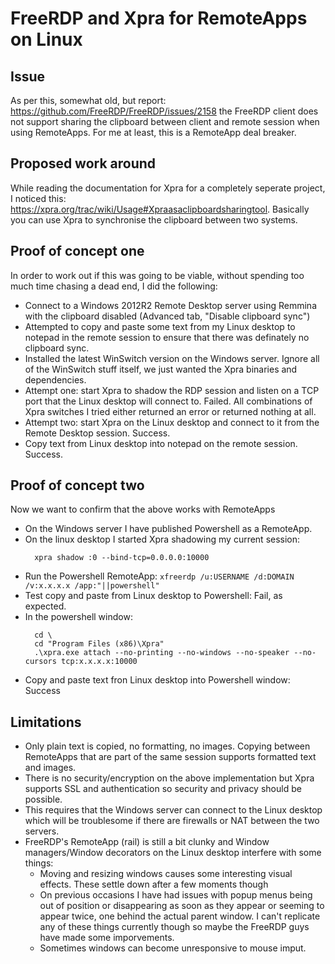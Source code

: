 # FreeRDP and Xpra for RemoteApps on Linux
## Issue
As per this, somewhat old, but report:
https://github.com/FreeRDP/FreeRDP/issues/2158 the FreeRDP client does not
support sharing the clipboard between client and remote session when using
RemoteApps.  For me at least, this is a RemoteApp deal breaker.

## Proposed work around
While reading the documentation for Xpra for a completely seperate project, I
noticed this: https://xpra.org/trac/wiki/Usage#Xpraasaclipboardsharingtool.
Basically you can use Xpra to synchronise the clipboard between two systems.

## Proof of concept one
In order to work out if this was going to be viable, without spending too much
time chasing a dead end, I did the following:

* Connect to a Windows 2012R2 Remote Desktop server using Remmina with the
  clipboard disabled (Advanced tab, "Disable clipboard sync")
* Attempted to copy and paste some text from my Linux desktop to notepad in the
  remote session to ensure that there was definately no clipboard sync.
* Installed the latest WinSwitch version on the Windows server.  Ignore all of
  the WinSwitch stuff itself, we just wanted the Xpra binaries and dependencies.
* Attempt one: start Xpra to shadow the RDP session and listen on a TCP port
  that the Linux desktop will connect to.  Failed.  All combinations of Xpra
  switches I tried either returned an error or returned nothing at all.
* Attempt two: start Xpra on the Linux desktop and connect to it from the Remote
  Desktop session.  Success.
* Copy text from Linux desktop into notepad on the remote session.  Success.

## Proof of concept two
Now we want to confirm that the above works with RemoteApps

* On the Windows server I have published Powershell as a RemoteApp.
* On the linux desktop I started Xpra shadowing my current session:
  ```
    xpra shadow :0 --bind-tcp=0.0.0.0:10000
  ```
* Run the Powershell RemoteApp:
  ```xfreerdp /u:USERNAME /d:DOMAIN /v:x.x.x.x /app:"||powershell"```
* Test copy and paste from Linux desktop to Powershell: Fail, as expected.
* In the powershell window:
  ```
    cd \
    cd "Program Files (x86)\Xpra"
    .\xpra.exe attach --no-printing --no-windows --no-speaker --no-cursors tcp:x.x.x.x:10000
  ```
* Copy and paste text fron Linux desktop into Powershell window: Success

## Limitations
* Only plain text is copied, no formatting, no images.  Copying between
  RemoteApps that are part of the same session supports formatted text and
  images.
* There is no security/encryption on the above implementation but Xpra supports
  SSL and authentication so security and privacy should be possible.
* This requires that the Windows server can connect to the Linux desktop which
  will be troublesome if there are firewalls or NAT between the two servers.
* FreeRDP's RemoteApp (rail) is still a bit clunky and Window managers/Window
  decorators on the Linux desktop interfere with some things:
  * Moving and resizing windows causes some interesting visual effects.  These
    settle down after a few moments though
  * On previous occasions I have had issues with popup menus being out of
    position or disappearing as soon as they appear or seeming to appear twice,
    one behind the actual parent window.  I can't replicate any of these things
    currently though so maybe the FreeRDP guys have made some imporvements.
  * Sometimes windows can become unresponsive to mouse imput.
